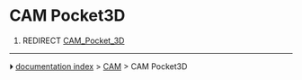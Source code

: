 # CAM Pocket3D
1.  REDIRECT [CAM_Pocket_3D](CAM_Pocket_3D.md)



---
⏵ [documentation index](../README.md) > [CAM](CAM_Workbench.md) > CAM Pocket3D
